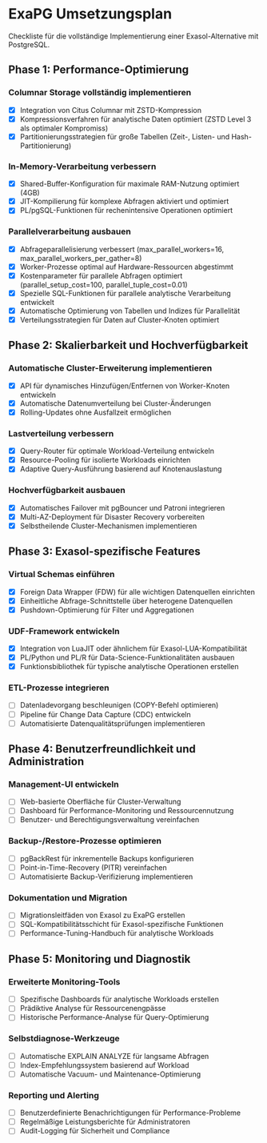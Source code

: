 # ExaPG Umsetzungsplan

Checkliste für die vollständige Implementierung einer Exasol-Alternative mit PostgreSQL.

## Phase 1: Performance-Optimierung

### Columnar Storage vollständig implementieren
- [x] Integration von Citus Columnar mit ZSTD-Kompression
- [x] Kompressionsverfahren für analytische Daten optimiert (ZSTD Level 3 als optimaler Kompromiss)
- [x] Partitionierungsstrategien für große Tabellen (Zeit-, Listen- und Hash-Partitionierung)

### In-Memory-Verarbeitung verbessern
- [x] Shared-Buffer-Konfiguration für maximale RAM-Nutzung optimiert (4GB)
- [x] JIT-Kompilierung für komplexe Abfragen aktiviert und optimiert
- [x] PL/pgSQL-Funktionen für rechenintensive Operationen optimiert

### Parallelverarbeitung ausbauen
- [x] Abfrageparallelisierung verbessert (max_parallel_workers=16, max_parallel_workers_per_gather=8)
- [x] Worker-Prozesse optimal auf Hardware-Ressourcen abgestimmt
- [x] Kostenparameter für parallele Abfragen optimiert (parallel_setup_cost=100, parallel_tuple_cost=0.01)
- [x] Spezielle SQL-Funktionen für parallele analytische Verarbeitung entwickelt
- [x] Automatische Optimierung von Tabellen und Indizes für Parallelität
- [x] Verteilungsstrategien für Daten auf Cluster-Knoten optimiert

## Phase 2: Skalierbarkeit und Hochverfügbarkeit

### Automatische Cluster-Erweiterung implementieren
- [x] API für dynamisches Hinzufügen/Entfernen von Worker-Knoten entwickeln
- [x] Automatische Datenumverteilung bei Cluster-Änderungen
- [x] Rolling-Updates ohne Ausfallzeit ermöglichen

### Lastverteilung verbessern
- [x] Query-Router für optimale Workload-Verteilung entwickeln
- [x] Resource-Pooling für isolierte Workloads einrichten
- [x] Adaptive Query-Ausführung basierend auf Knotenauslastung

### Hochverfügbarkeit ausbauen
- [x] Automatisches Failover mit pgBouncer und Patroni integrieren
- [x] Multi-AZ-Deployment für Disaster Recovery vorbereiten
- [x] Selbstheilende Cluster-Mechanismen implementieren

## Phase 3: Exasol-spezifische Features

### Virtual Schemas einführen
- [x] Foreign Data Wrapper (FDW) für alle wichtigen Datenquellen einrichten
- [x] Einheitliche Abfrage-Schnittstelle über heterogene Datenquellen
- [x] Pushdown-Optimierung für Filter und Aggregationen

### UDF-Framework entwickeln
- [x] Integration von LuaJIT oder ähnlichem für Exasol-LUA-Kompatibilität
- [x] PL/Python und PL/R für Data-Science-Funktionalitäten ausbauen
- [x] Funktionsbibliothek für typische analytische Operationen erstellen

### ETL-Prozesse integrieren
- [ ] Datenladevorgang beschleunigen (COPY-Befehl optimieren)
- [ ] Pipeline für Change Data Capture (CDC) entwickeln
- [ ] Automatisierte Datenqualitätsprüfungen implementieren

## Phase 4: Benutzerfreundlichkeit und Administration

### Management-UI entwickeln
- [ ] Web-basierte Oberfläche für Cluster-Verwaltung
- [ ] Dashboard für Performance-Monitoring und Ressourcennutzung
- [ ] Benutzer- und Berechtigungsverwaltung vereinfachen

### Backup-/Restore-Prozesse optimieren
- [ ] pgBackRest für inkrementelle Backups konfigurieren
- [ ] Point-in-Time-Recovery (PITR) vereinfachen
- [ ] Automatisierte Backup-Verifizierung implementieren

### Dokumentation und Migration
- [ ] Migrationsleitfäden von Exasol zu ExaPG erstellen
- [ ] SQL-Kompatibilitätsschicht für Exasol-spezifische Funktionen
- [ ] Performance-Tuning-Handbuch für analytische Workloads

## Phase 5: Monitoring und Diagnostik

### Erweiterte Monitoring-Tools
- [ ] Spezifische Dashboards für analytische Workloads erstellen
- [ ] Prädiktive Analyse für Ressourcenengpässe
- [ ] Historische Performance-Analyse für Query-Optimierung

### Selbstdiagnose-Werkzeuge
- [ ] Automatische EXPLAIN ANALYZE für langsame Abfragen
- [ ] Index-Empfehlungssystem basierend auf Workload
- [ ] Automatische Vacuum- und Maintenance-Optimierung

### Reporting und Alerting
- [ ] Benutzerdefinierte Benachrichtigungen für Performance-Probleme
- [ ] Regelmäßige Leistungsberichte für Administratoren
- [ ] Audit-Logging für Sicherheit und Compliance 